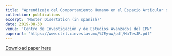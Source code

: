 ```yaml
---
title: "Aprendizaje del Comportamiento Humano en el Espacio Articular del Robot Utilizando Redes Neuronales"
collection: publications
excerpt: 'Master Disertation (in spanish)'
date: 2019-08-30
venue: 'Centro de Investigación y de Estudios Avanzados del IPN'
paperurl: 'https://www.ctrl.cinvestav.mx/%7Eyuw/pdf/MaTesJR.pdf'
---
```


[Download paper here](https://www.ctrl.cinvestav.mx/%7Eyuw/pdf/MaTesJR.pdf)


